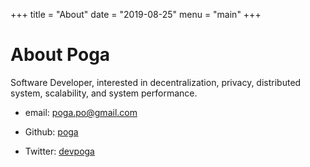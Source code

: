 +++
title = "About"
date = "2019-08-25"
menu = "main"
+++

# About Poga

Software Developer, interested in decentralization, privacy, distributed system, scalability, and system performance.

* email: poga.po@gmail.com

* Github: [poga](https://github.com/poga)

* Twitter: [devpoga](https://twitter.com/devpoga)
